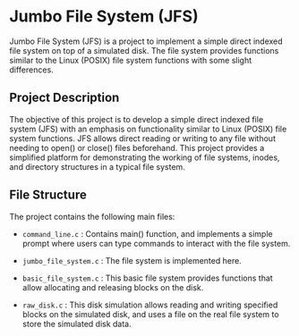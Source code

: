 # Jumbo File System (JFS)

Jumbo File System (JFS) is a project to implement a simple direct indexed file system on top of a simulated disk. The file system provides functions similar to the Linux (POSIX) file system functions with some slight differences.

## Project Description

The objective of this project is to develop a simple direct indexed file system (JFS) with an emphasis on functionality similar to Linux (POSIX) file system functions. JFS allows direct reading or writing to any file without needing to open() or close() files beforehand. This project provides a simplified platform for demonstrating the working of file systems, inodes, and directory structures in a typical file system. 

## File Structure

The project contains the following main files:

- `command_line.c` : Contains main() function, and implements a simple prompt where users can type commands to interact with the file system.
  
- `jumbo_file_system.c` : The file system is implemented here.
  
- `basic_file_system.c` : This basic file system provides functions that allow allocating and releasing blocks on the disk.
  
- `raw_disk.c` : This disk simulation allows reading and writing specified blocks on the simulated disk, and uses a file on the real file system to store the simulated disk data.

